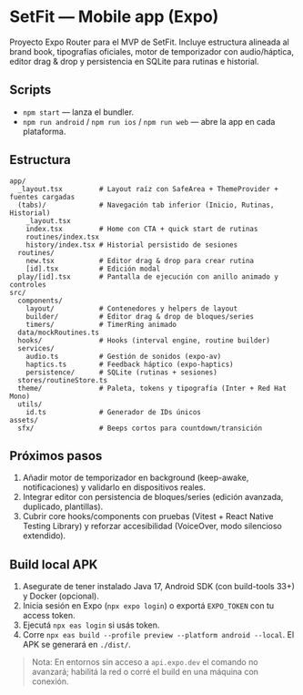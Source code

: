 # SetFit — Mobile app (Expo)

Proyecto Expo Router para el MVP de SetFit. Incluye estructura alineada al brand book, tipografías oficiales, motor de temporizador con audio/háptica, editor drag & drop y persistencia en SQLite para rutinas e historial.

## Scripts

- `npm start` — lanza el bundler.
- `npm run android` / `npm run ios` / `npm run web` — abre la app en cada plataforma.

## Estructura

```
app/
  _layout.tsx         # Layout raíz con SafeArea + ThemeProvider + fuentes cargadas
  (tabs)/             # Navegación tab inferior (Inicio, Rutinas, Historial)
    _layout.tsx
    index.tsx         # Home con CTA + quick start de rutinas
    routines/index.tsx
    history/index.tsx # Historial persistido de sesiones
  routines/
    new.tsx           # Editor drag & drop para crear rutina
    [id].tsx          # Edición modal
  play/[id].tsx       # Pantalla de ejecución con anillo animado y controles
src/
  components/
    layout/           # Contenedores y helpers de layout
    builder/          # Editor drag & drop de bloques/series
    timers/           # TimerRing animado
  data/mockRoutines.ts
  hooks/              # Hooks (interval engine, routine builder)
  services/
    audio.ts          # Gestión de sonidos (expo-av)
    haptics.ts        # Feedback háptico (expo-haptics)
    persistence/      # SQLite (rutinas + sesiones)
  stores/routineStore.ts
  theme/              # Paleta, tokens y tipografía (Inter + Red Hat Mono)
  utils/
    id.ts             # Generador de IDs únicos
assets/
  sfx/                # Beeps cortos para countdown/transición
```

## Próximos pasos

1. Añadir motor de temporizador en background (keep-awake, notificaciones) y validarlo en dispositivos reales.
2. Integrar editor con persistencia de bloques/series (edición avanzada, duplicado, plantillas).
3. Cubrir core hooks/components con pruebas (Vitest + React Native Testing Library) y reforzar accesibilidad (VoiceOver, modo silencioso extendido).

## Build local APK

1. Asegurate de tener instalado Java 17, Android SDK (con build-tools 33+) y Docker (opcional).
2. Inicia sesión en Expo (`npx expo login`) o exportá `EXPO_TOKEN` con tu access token.
3. Ejecutá `npx eas login` si usás token.
4. Corre `npx eas build --profile preview --platform android --local`. El APK se generará en `./dist/`.

> Nota: En entornos sin acceso a `api.expo.dev` el comando no avanzará; habilitá la red o corré el build en una máquina con conexión.
